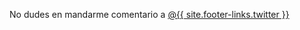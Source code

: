 
No dudes en mandarme comentario a [@{{ site.footer-links.twitter }}](<https://www.twitter.com/{{ site.footer-links.twitter }}>)
